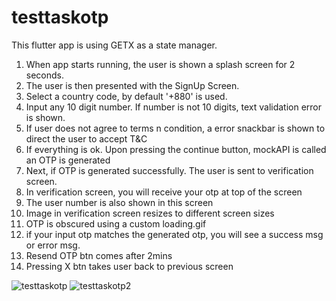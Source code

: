 # testtaskotp
This flutter app is using GETX as a state manager.

1) When app starts running, the user is shown a splash screen for 2 seconds.
2) The user is then presented with the SignUp Screen.
3) Select a country code, by default '+880' is used.
4) Input any 10 digit number. If number is not 10 digits, text validation error is shown.
5) If user does not agree to terms n condition, a error snackbar is shown to direct the user to accept T&C
6) If everything is ok. Upon pressing the continue button, mockAPI is called an OTP is generated
7) Next, if OTP is generated successfully. The user is sent to verification screen.
8) In verification screen, you will receive your otp at top of the screen
9) The user number is also shown in this screen
10) Image in verification screen resizes to different screen sizes 
11) OTP is obscured using a custom loading.gif
12) if your input otp matches the generated otp, you will see a success msg or error msg.
13) Resend OTP btn comes after 2mins
14) Pressing X btn takes user back to previous screen

![testtaskotp](https://user-images.githubusercontent.com/34217296/203290382-48f2f23c-4dbf-40ea-a4c2-d64765e403a9.png)
![testtaskotp2](https://user-images.githubusercontent.com/34217296/203290393-b9c3fff8-3d28-46e6-8339-d321e1d17c25.png)
